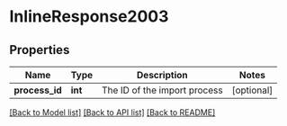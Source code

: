 # InlineResponse2003

## Properties
Name | Type | Description | Notes
------------ | ------------- | ------------- | -------------
**process_id** | **int** | The ID of the import process | [optional] 

[[Back to Model list]](../README.md#documentation-for-models) [[Back to API list]](../README.md#documentation-for-api-endpoints) [[Back to README]](../README.md)


